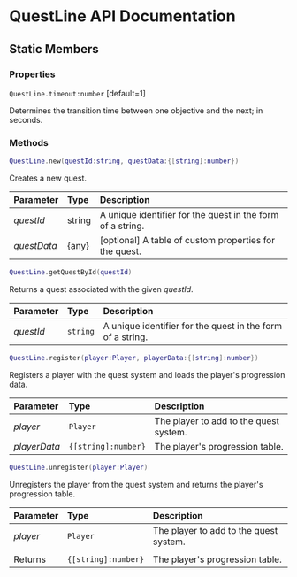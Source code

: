 # QuestLine API Documentation

## Static Members

### Properties

`QuestLine.timeout:number` [default=1]

Determines the transition time between one objective and the next; in seconds.

### Methods

```lua
QuestLine.new(questId:string, questData:{[string]:number})
```

Creates a new quest.

|Parameter|Type|Description
|:-|:-|:-
|*questId*|string| A unique identifier for the quest in the form of a string.
|*questData*|{any}| [optional] A table of custom properties for the quest.

```lua
QuestLine.getQuestById(questId)
```

Returns a quest associated with the given *questId*.

|Parameter|Type|Description
|:-|:-|:-
|*questId*|`string`| A unique identifier for the quest in the form of a string.

```lua
QuestLine.register(player:Player, playerData:{[string]:number})
```

Registers a player with the quest system and loads the player's progression data.

|Parameter|Type|Description
|:-|:-|:-
|*player*|`Player`| The player to add to the quest system.
|*playerData*|`{[string]:number}`| The player's progression table.

```lua
QuestLine.unregister(player:Player)
```

Unregisters the player from the quest system and returns the player's progression table.

|Parameter|Type|Description
|:-|:-|:-
|*player*|`Player`| The player to add to the quest system.
|||
|Returns|`{[string]:number}`| The player's progression table.


